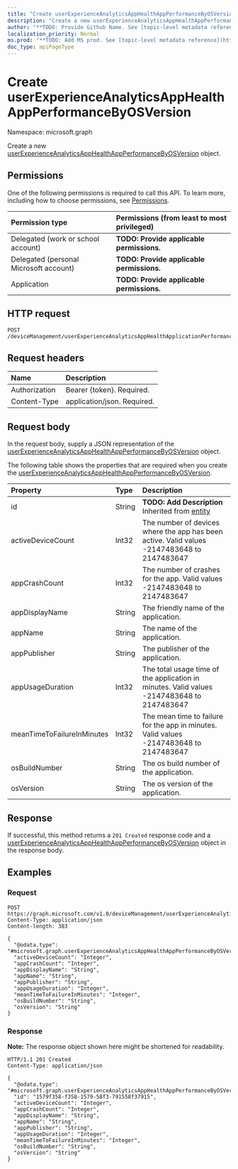 ```yaml
---
title: "Create userExperienceAnalyticsAppHealthAppPerformanceByOSVersion"
description: "Create a new userExperienceAnalyticsAppHealthAppPerformanceByOSVersion object."
author: "**TODO: Provide Github Name. See [topic-level metadata reference](https://msgo.azurewebsites.net/add/document/guidelines/metadata.html#topic-level-metadata)**"
localization_priority: Normal
ms.prod: "**TODO: Add MS prod. See [topic-level metadata reference](https://msgo.azurewebsites.net/add/document/guidelines/metadata.html#topic-level-metadata)**"
doc_type: apiPageType
---
```


# Create userExperienceAnalyticsAppHealthAppPerformanceByOSVersion
Namespace: microsoft.graph



Create a new [userExperienceAnalyticsAppHealthAppPerformanceByOSVersion](../resources/userexperienceanalyticsapphealthappperformancebyosversion.md) object.

## Permissions
One of the following permissions is required to call this API. To learn more, including how to choose permissions, see [Permissions](/graph/permissions-reference).

|Permission type|Permissions (from least to most privileged)|
|:---|:---|
|Delegated (work or school account)|**TODO: Provide applicable permissions.**|
|Delegated (personal Microsoft account)|**TODO: Provide applicable permissions.**|
|Application|**TODO: Provide applicable permissions.**|

## HTTP request

<!-- {
  "blockType": "ignored"
}
-->
``` http
POST /deviceManagement/userExperienceAnalyticsAppHealthApplicationPerformanceByOSVersion
```

## Request headers
|Name|Description|
|:---|:---|
|Authorization|Bearer {token}. Required.|
|Content-Type|application/json. Required.|

## Request body
In the request body, supply a JSON representation of the [userExperienceAnalyticsAppHealthAppPerformanceByOSVersion](../resources/userexperienceanalyticsapphealthappperformancebyosversion.md) object.

The following table shows the properties that are required when you create the [userExperienceAnalyticsAppHealthAppPerformanceByOSVersion](../resources/userexperienceanalyticsapphealthappperformancebyosversion.md).

|Property|Type|Description|
|:---|:---|:---|
|id|String|**TODO: Add Description** Inherited from [entity](../resources/entity.md)|
|activeDeviceCount|Int32|The number of devices where the app has been active. Valid values -2147483648 to 2147483647|
|appCrashCount|Int32|The number of crashes for the app. Valid values -2147483648 to 2147483647|
|appDisplayName|String|The friendly name of the application.|
|appName|String|The name of the application.|
|appPublisher|String|The publisher of the application.|
|appUsageDuration|Int32|The total usage time of the application in minutes. Valid values -2147483648 to 2147483647|
|meanTimeToFailureInMinutes|Int32|The mean time to failure for the app in minutes. Valid values -2147483648 to 2147483647|
|osBuildNumber|String|The os build number of the application.|
|osVersion|String|The os version of the application.|



## Response

If successful, this method returns a `201 Created` response code and a [userExperienceAnalyticsAppHealthAppPerformanceByOSVersion](../resources/userexperienceanalyticsapphealthappperformancebyosversion.md) object in the response body.

## Examples

### Request
<!-- {
  "blockType": "request",
  "name": "create_userexperienceanalyticsapphealthappperformancebyosversion_from_"
}
-->
``` http
POST https://graph.microsoft.com/v1.0/deviceManagement/userExperienceAnalyticsAppHealthApplicationPerformanceByOSVersion
Content-Type: application/json
Content-length: 383

{
  "@odata.type": "#microsoft.graph.userExperienceAnalyticsAppHealthAppPerformanceByOSVersion",
  "activeDeviceCount": "Integer",
  "appCrashCount": "Integer",
  "appDisplayName": "String",
  "appName": "String",
  "appPublisher": "String",
  "appUsageDuration": "Integer",
  "meanTimeToFailureInMinutes": "Integer",
  "osBuildNumber": "String",
  "osVersion": "String"
}
```


### Response
**Note:** The response object shown here might be shortened for readability.
<!-- {
  "blockType": "response",
  "truncated": true,
  "@odata.type": "microsoft.graph.userExperienceAnalyticsAppHealthAppPerformanceByOSVersion"
}
-->
``` http
HTTP/1.1 201 Created
Content-Type: application/json

{
  "@odata.type": "#microsoft.graph.userExperienceAnalyticsAppHealthAppPerformanceByOSVersion",
  "id": "1579f358-f358-1579-58f3-791558f37915",
  "activeDeviceCount": "Integer",
  "appCrashCount": "Integer",
  "appDisplayName": "String",
  "appName": "String",
  "appPublisher": "String",
  "appUsageDuration": "Integer",
  "meanTimeToFailureInMinutes": "Integer",
  "osBuildNumber": "String",
  "osVersion": "String"
}
```

